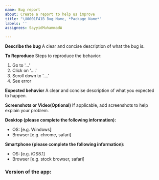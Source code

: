 ```yaml
---
name: Bug report
about: Create a report to help us improve
title: "\U0001F41B Bug Name, *Package Name*"
labels: ''
assignees: SayyidMuhammadA

---
```


**Describe the bug**
A clear and concise description of what the bug is.

**To Reproduce**
Steps to reproduce the behavior:
1. Go to '...'
2. Click on '....'
3. Scroll down to '....'
4. See error

**Expected behavior**
A clear and concise description of what you expected to happen.

**Screenshots or Video(Optional)**
If applicable, add screenshots to help explain your problem.

**Desktop (please complete the following information):**
 - OS: [e.g. Windows]
 - Browser [e.g. chrome, safari]

**Smartphone (please complete the following information):**
 - OS: [e.g. iOS8.1]
 - Browser [e.g. stock browser, safari]

### Version of the app:
